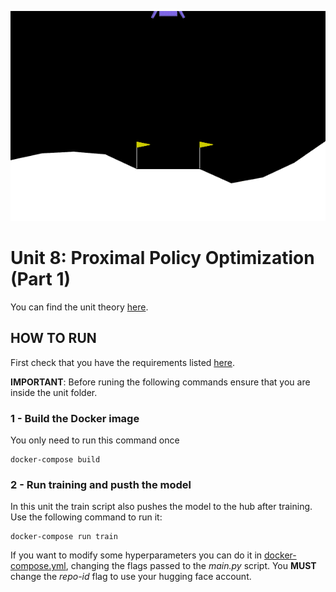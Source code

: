 ![Lunar Lander](etc/lunar_lander.gif)

# Unit 8: Proximal Policy Optimization (Part 1)

You can find the unit theory [here](https://huggingface.co/deep-rl-course/unit8/introduction?fw=pt).

## HOW TO RUN

First check that you have the requirements listed [here](../README.md).

**IMPORTANT**: Before runing the following commands ensure that you are inside the unit folder.

### 1 - Build the Docker image

You only need to run this command once

    docker-compose build

### 2 - Run training and pusth the model

In this unit the train script also pushes the model to the hub after training. Use the following command to run it:

    docker-compose run train

If you want to modify some hyperparameters you can do it in [docker-compose.yml](docker-compose.yaml), changing the flags passed to the *main.py* script. You **MUST** change the *repo-id* flag to use your hugging face account.
